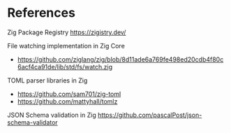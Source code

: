 # References

Zig Package Registry
<https://zigistry.dev/>

File watching implementation in Zig Core

- <https://github.com/ziglang/zig/blob/8d11ade6a769fe498ed20cdb4f80c6acf4ca91de/lib/std/fs/watch.zig>

TOML parser libraries in Zig

- <https://github.com/sam701/zig-toml>
- <https://github.com/mattyhall/tomlz>

JSON Schema validation in Zig
<https://github.com/pascalPost/json-schema-validator>
